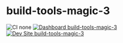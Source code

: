 # build-tools-magic-3

![CI none](https://img.shields.io/badge/ci-none-orange.svg)
[![Dashboard build-tools-magic-3](https://img.shields.io/badge/dashboard-build_tools_magic_3-yellow.svg)](https://dashboard.pantheon.io/sites/9f5aa024-dc72-436a-ad43-391d196f6a07#dev/code)
[![Dev Site build-tools-magic-3](https://img.shields.io/badge/site-build_tools_magic_3-blue.svg)](http://dev-build-tools-magic-3.pantheonsite.io/)